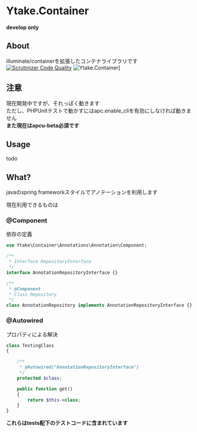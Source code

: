 Ytake.Container
==================
**develop only**
## About
illuminate/containerを拡張したコンテナライブラリです  
[![Scrutinizer Code Quality](http://img.shields.io/scrutinizer/g/ytake/Container.Compiler.svg?style=flat)](https://scrutinizer-ci.com/g/ytake/Container.Compiler/?branch=develop)
![Ytake.Container](http://img.shields.io/badge/ytake-container-yellowgreen.svg?style=flat)]

## 注意
現在開発中ですが、それっぽく動きます  
ただし、PHPUnitテストで動かすにはapc.enable_cliを有効にしなければ動きません  
**また現在はapcu-beta必須です**
## Usage
todo

## What?
javaのspring frameworkスタイルでアノテーションを利用します  

現在利用できるものは  
### @Component
依存の定義
```php
use Ytake\Container\Annotations\Annotation\Component;

/**
 * Interface RepositoryInterface
 */
interface AnnotationRepositoryInterface {}

/**
 * @Component
 * Class Repository
 */
class AnnotationRepository implements AnnotationRepositoryInterface {}
```

### @Autowired
プロパティによる解決
```php
class TestingClass
{

    /**
     * @Autowired("AnnotationRepositoryInterface")
     */
    protected $class;

    public function get()
    {
        return $this->class;
    }
}

```
**これらはtests配下のテストコードに含まれています**
